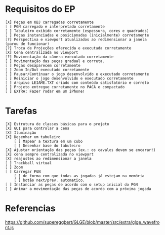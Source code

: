 # Requisitos do EP

    [X] Peças em OBJ carregadas corretamente
    [ ] PGN carregado e interpretado corretamente
    [ ] Tabuleiro exibido corretamente (espessura, cores e quadrados)
    [ ] Peças instanciadas e posicionadas (inicialmente) corretamente
    [?] Perspectiva e viewport atualizados ao redimensionar a janela (parou de funcionar)
    [?] Troca de Projeções oferecida e executada corretamente
    [X] Cena centralizada no viewport
    [?] Movimentação da câmera executado corretamente
    [ ] Movimentação das peças gradual e correta.
    [ ] Peças desaparecem corretamente
    [ ] Zoom In/Out executado corretamente
    [ ] Pausar/Continuar o jogo desenvolvido e executado corretamente
    [ ] Reiniciar o jogo desenvolvido e executado corretamente
    [ ] Arquivo LEIAME.TXT criado com conteúdo satisfatório e correto
    [ ] Projeto entregue corretamente no PACA e compactado
    [ ] EXTRA: Fazer rodar em um iPhone!

# Tarefas

    [X] Estrutura de classes básicas para o projeto
    [X] GUI para controlar a cena
    [X] Iluminação
    [X] Desenhar um tabuleiro
        [ ] Mapear a textura em um cubo
        [ ] Desenhar base do tabuleiro
    [X] Ajustar orientação das peças (ex.: os cavalos devem se encarar!)
    [X] cena sempre centralizada no viewport
    [X] reajustes ao redimensionar a janela
    [ ] Trackball virtual
    [ ] Zoom
    [ ] Carregar PGN
        [ ] de forma com que todas as jogadas já estejam na memória
        [ ] botão next/prev. automatico.
    [ ] Instanciar as peças de acordo com o setup inicial do PGN
    [ ] Animar a movimentação das peças de acordo com a próxima jogada

# Referencias

https://github.com/supereggbert/GLGE/blob/master/src/extra/glge_wavefront.js
